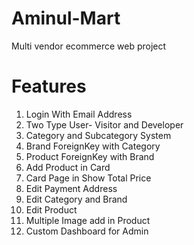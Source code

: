 # Aminul-Mart
Multi vendor ecommerce web project

# Features
<ol>
  <li>Login With Email Address</li>
  <li>Two Type User- Visitor and Developer</li>
  <li>Category and Subcategory System</li>
  <li>Brand ForeignKey with Category</li>
  <li>Product ForeignKey with Brand</li>
  <li>Add Product in Card</li>
  <li>Card Page in Show Total Price</li>
  <li>Edit Payment Address</li>
  <li>Edit Category and Brand</li>
  <li>Edit Product</li>
  <li>Multiple Image add in Product</li>
  <li>Custom Dashboard for Admin</li>
</ol>
